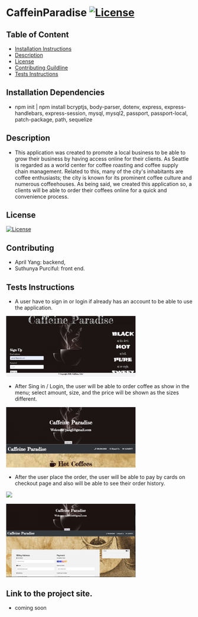 # CaffeinParadise [![License](https://img.shields.io/badge/License-MIT%201.0-lightblue.svg)](https://www.boost.org/LICENSE_1_0.txt)

## Table of Content

- [Installation Instructions](#Installation-Instruction)
- [Description](#Description)
- [License](#License)
- [Contributing Guildline](#Contributing-Guildline)
- [Tests Instructions](#Tests-Instructions)

## Installation Dependencies

- npm init | npm install bcryptjs, body-parser, dotenv, express, express-handlebars, express-session, mysql, mysql2, passport, passport-local, patch-package, path, sequelize

## Description

- This application was created to promote a local business to be able to grow their business by having access online for their clients. As Seattle is regarded as a world center for coffee roasting and coffee supply chain management. Related to this, many of the city's inhabitants are coffee enthusiasts; the city is known for its prominent coffee culture and numerous coffeehouses. As being said, we created this application so, a clients will be able to order their coffees online for a quick and convenience process.

## License

[![License](https://img.shields.io/badge/License-MIT%201.0-lightblue.svg)](https://www.boost.org/LICENSE_1_0.txt)

## Contributing

- April Yang: backend,
- Suthunya Purciful: front end.

## Tests Instructions

- A user have to sign in or login if already has an account to be able to use the application. <br>

<img src="public/img/ssproject5.png" style="width: 350px;"><br>

- After Sing in / Login, the user will be able to order coffee as show in the menu; select amount, size, and the price will be shown as the sizes different.<br>

<img src="public/img/ssproject4.png" style="width: 350px;"><br>

- After the user place the order, the user will be able to pay by cards on checkout page and also will be able to see their order history.<br>

<img src="public/pictures/Screen Shot 2020-12-25 at 4.10.05 AM.png" style="width: 350px;"><br>

<img src="public/pictures/checkout.png" style="width: 350px;"><br>

## Link to the project site.

- coming soon
